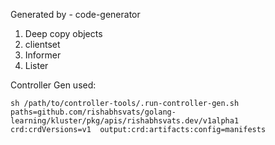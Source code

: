 Generated by - code-generator

1. Deep copy objects
2. clientset
3. Informer
4. Lister


Controller Gen used:

```
sh /path/to/controller-tools/.run-controller-gen.sh paths=github.com/rishabhsvats/golang-learning/kluster/pkg/apis/rishabhsvats.dev/v1alpha1  crd:crdVersions=v1  output:crd:artifacts:config=manifests
```